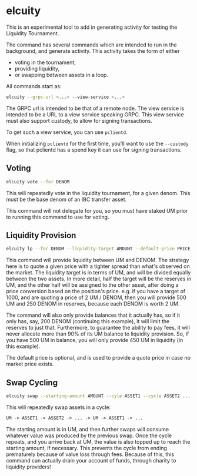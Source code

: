 # elcuity

This is an experimental tool to add in generating activity for testing the Liquidity Tournament.

The command has several commands which are intended to run in the background, and generate activity.
This activity takes the form of either
- voting in the tournament,
- providing liquidity,
- or swapping between assets in a loop.

All commands start as:
```bash
elcuity --grpc-url <...> --view-service <...>
```
The GRPC url is intended to be that of a remote node.
The view service is intended to be a URL to a view service speaking GRPC.
This view service must also support custody, to allow for signing transactions.

To get such a view service, you can use `pclientd`.

When initializing `pclientd` for the first time, you'll want to use the `--custody` flag,
so that pclientd has a spend key it can use for signing transactions.

## Voting

```bash
elcuity vote --for DENOM
```

This will repeatedly vote in the liquidity tournament, for a given denom.
This must be the base denom of an IBC transfer asset.

This command will not delegate for you, so you must have staked UM prior
to running this command to use for voting.

## Liquidity Provision

```bash
elcuity lp --for DENOM --liquidity-target AMOUNT --default-price PRICE 
```

This command will provide liquidity between UM and DENOM.
The strategy here is to quote a given price with a tighter spread than what's observed
on the market.
The liquidity target is in terms of UM, and will be divided equally between the two assets.
In more detail, half the target will be the reserves in UM, and the other half will be assigned
to the other asset, after doing a price conversion based on the position's price.
e.g. if you have a target of 1000, and are quoting a price of 2 UM / DENOM, then you will provide
500 UM and 250 DENOM in reserves, because each DENOM is worth 2 UM.

The command will also only provide balances that it actually has, so if it only has, say, 200 DENOM
(continuing this example), it will limit the reserves to just that.
Furthermore, to guarantee the ability to pay fees, it will never allocate more than
90% of its UM balance to liquidity provision.
So, if you have 500 UM in balance, you will only provide 450 UM in liquidity (in this example).

The default price is optional, and is used to provide a quote price in case no market price exists.

## Swap Cycling

```bash
elcuity swap --starting-amount AMOUNT --cyle ASSET1 --cycle ASSET2 ...
```

This will repeatedly swap assets in a cycle:

```txt
UM -> ASSET1 -> ASSET2 -> ... -> UM -> ASSET1 -> ...
```

The starting amount is in UM, and then further swaps will consume whatever value was produced by
the previous swap.
Once the cycle repeats, and you arrive back at UM, the value is also topped up to reach
the starting amount, if necessary.
This prevents the cycle from ending prematurely because of value loss through fees.
Because of this, this command can actually drain your account of funds, through charity
to liquidity providers!

